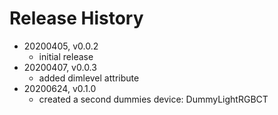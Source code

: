 # Release History

* 20200405, v0.0.2
	* initial release
* 20200407, v0.0.3
	* added dimlevel attribute
* 20200624, v0.1.0
	* created a second dummies device: DummyLightRGBCT
